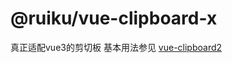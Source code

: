 # @ruiku/vue-clipboard-x
真正适配vue3的剪切板
基本用法参见 [vue-clipboard2](https://github.com/Inndy/vue-clipboard2#readme)
